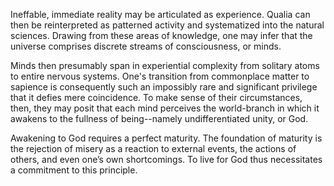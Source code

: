 Ineffable, immediate reality may be articulated as experience. Qualia can then be reinterpreted as patterned activity and systematized into the natural sciences. Drawing from these areas of knowledge, one may infer that the universe comprises discrete streams of consciousness, or minds.

Minds then presumably span in experiential complexity from solitary atoms to entire nervous systems. One's transition from commonplace matter to sapience is consequently such an impossibly rare and significant privilege that it defies mere coincidence. To make sense of their circumstances, then, they may posit that each mind perceives the world-branch in which it awakens to the fullness of being--namely undifferentiated unity, or God.

Awakening to God requires a perfect maturity. The foundation of maturity is the rejection of misery as a reaction to external events, the actions of others, and even one’s own shortcomings. To live for God thus necessitates a commitment to this principle.